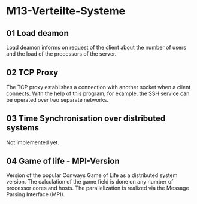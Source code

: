 # M13-Verteilte-Systeme
## 01 Load deamon
Load deamon informs on request of the client about the number of users and the load of the processors of the server.

## 02 TCP Proxy
The TCP proxy establishes a connection with another socket when a client connects. With the help of this program, for example, the SSH service can be operated over two separate networks.

## 03 Time Synchronisation over distributed systems
Not implemented yet.

## 04 Game of life - MPI-Version
Version of the popular Conways Game of Life as a distributed system version. The calculation of the game field is done on any number of processor cores and hosts. The parallelization is realized via the Message Parsing Interface (MPI).
